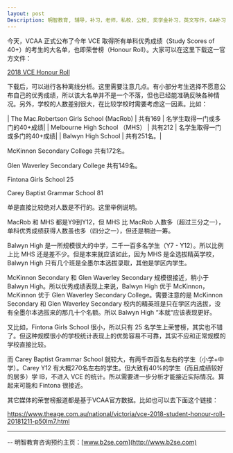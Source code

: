 ```yaml
---
layout: post
Description: 明智教育, 辅导，补习，老师，私校，公校, 奖学金补习，英文写作，GA补习辅导，大学选择，工作规划，从业规划，天才儿童是浮云，澳洲学生挫折教育，儿童空间推理，空间理解能力， 自我观对学习成绩的影响，Scholarship Tutoring, General Ability, Numerical Reasoning, Verbal Reasoning Tutoring, Writing, Universities Selection, Career Education, Career Advisors, Guidance, Melbourne Private Schools, Selective Schools, Writing tutoring, Interviews tutoring, Resume Writing, Spatial skills, Failures help gifted children，Critical and creative thinking involves reasoning, using and analysing evidence, and applying knowledge to find creative solutions to complex problems；Verbal Reasoning, Decision Making, Quantitative Reasoning, Abstract Reasoning, Situational Judgement, self-concept and school results, school marks, gender differences in STEM subjects, 
---
```


今天，VCAA 正式公布了今年 VCE 取得所有单科优秀成绩（Study Scores of 40+）的考生的大名单，也即荣誉榜（Honour Roll）。大家可以在这里下载这一官方文件：

[2018 VCE Honour Roll](https://www.vcaa.vic.edu.au/Documents/high40plus/2018/2018_Students_40_plus.xlsx)

下载后，可以进行各种离线分析。这里需要注意几点。有小部分考生选择不愿意公布自己的优秀成绩，所以该大名单并不是一个不落，但也已经能准确反映各种情况。另外，学校的人数差别很大，在比较学校时需要考虑这一因素。比如：

| The Mac.Robertson Girls School (MacRob) | 共有169 | 名学生取得一门或多门的40+成绩|
| Melbourne High School （MHS）			| 共有212 | 名学生取得一门或多门的40+成绩|
| Balwyn High School 						| 共有251名。|

McKinnon Secondary College 共有172名。

Glen Waverley Secondary College 共有149名。

Fintona Girls School 25

Carey Baptist Grammar School 81

单是直接比较绝对人数是不行的。这里举例说明。

MacRob 和 MHS 都是Y9到Y12，但 MHS 比 MacRob 人数多（超过三分之一），单科优秀成绩获得人数虽也多（四分之一），但还是稍逊一筹。

Balwyn High 是一所规模很大的中学，二千一百多名学生（Y7 - Y12）。所以比例上比 MHS 还是差不少。但是本来就应该如此，因为 MHS 是全选拔精英学校，Balwyn High 只有几个班是全墨尔本选拔录取，其他是学区内学生。

McKinnon Secondary 和 Glen Waverley Secondary 规模很接近，稍小于 Balwyn High。所以优秀成绩表现上来说，Balwyn High 优于 McKinnon，McKinnon 优于 Glen Waverley Secondary College。需要注意的是 McKinnon Secondary 和 Glen Waverley Secondary 校内的精英班是只在学区内选拔，没有全墨尔本选拔来的那几十个名额。所以 Balwyn High “本就“应该表现更好。

又比如，Fintona Girls School 很小，所以只有 25 名学生上荣誉榜，其实也不错了。但这种规模很小的学校统计表现上的优势容易不可靠，其实不应和正常规模的学校直接比较。

而 Carey Baptist Grammar School 就较大，有两千四百名左右的学生（小学+中学）。Carey Y12 有大概270名左右的学生。但大致有40%的学生（而且成绩较好的居多）学 IB，不进入 VCE 的统计。所以需要进一步分析才能接近实际情况。算起来可能和 Fintona 很接近。


其它媒体的荣誉榜报道都是基于VCAA官方数据。比如也可以去下面这个链接：

https://www.theage.com.au/national/victoria/vce-2018-student-honour-roll-20181211-p50lm7.html




	
--------
-- 明智教育咨询预约主页：[www.b2se.com](http://www.b2se.com)

